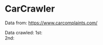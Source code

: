 # CarCrawler

Data from: https://www.carcomplaints.com/

Data crawled: 
          1st: 
<br>
          2nd: 
